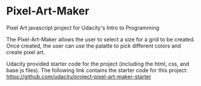 # Pixel-Art-Maker
Pixel Art javascript project for Udacity's Intro to Programming

The Pixel-Art-Maker allows the user to select a size for a grid to be created. Once created, the user can use the palatte to pick different colors and create pixel art.

Udacity provided starter code for the project (including the html, css, and base js files). The following link contains the starter code for this project: https://github.com/udacity/project-pixel-art-maker-starter

